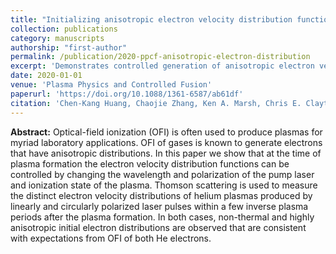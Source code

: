 ```yaml
---
title: "Initializing anisotropic electron velocity distribution functions in optical-field ionized plasmas"
collection: publications
category: manuscripts
authorship: "first-author"
permalink: /publication/2020-ppcf-anisotropic-electron-distribution
excerpt: 'Demonstrates controlled generation of anisotropic electron velocity distributions in optical-field ionized helium plasmas through laser polarization control, enabling systematic study of plasma kinetic instabilities with Thomson scattering diagnostics.'
date: 2020-01-01
venue: 'Plasma Physics and Controlled Fusion'
paperurl: 'https://doi.org/10.1088/1361-6587/ab61df'
citation: 'Chen-Kang Huang, Chaojie Zhang, Ken A. Marsh, Chris E. Clayton, Chaojie Joshi, "Initializing anisotropic electron velocity distribution functions in optical-field ionized plasmas," <i>Plasma Phys. Control. Fusion</i> 62, 025023 (2020).'
---
```


**Abstract:** Optical-field ionization (OFI) is often used to produce plasmas for myriad laboratory applications. OFI of gases is known to generate electrons that have anisotropic distributions. In this paper we show that at the time of plasma formation the electron velocity distribution functions can be controlled by changing the wavelength and polarization of the pump laser and ionization state of the plasma. Thomson scattering is used to measure the distinct electron velocity distributions of helium plasmas produced by linearly and circularly polarized laser pulses within a few inverse plasma periods after the plasma formation. In both cases, non-thermal and highly anisotropic initial electron distributions are observed that are consistent with expectations from OFI of both He electrons.
